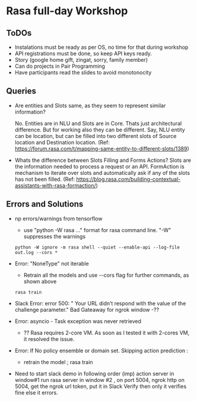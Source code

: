 # Rasa full-day Workshop

## ToDOs
- Instalations must be ready as per OS, no time for that during workshop
- API registrations must be done, so keep API keys ready.
- Story (google home gift, zingat, sorry, family member)
- Can do projects in Pair Programming
- Have participants read the slides to avoid monotonocity

## Queries
- Are entities and Slots same, as they seem to represent similar information?

	No. Entities are in NLU and Slots are in Core. Thats just architectural difference. But for working also they can be different.
	Say, NLU entity can be location, but can be filled into two different slots of Source location and Destination location.
	(Ref: https://forum.rasa.com/t/mapping-same-entity-to-different-slots/1389)
	
- Whats the difference between Slots Filling and Forms Actions?
	Slots are the information needed to process a request or an API. FormAction is mechanism to iterate over slots and automatically ask if any of the slots has not been filled.
	(Ref: https://blog.rasa.com/building-contextual-assistants-with-rasa-formaction/)

## Errors and Solutions
- np errors/warnings from tensorflow
	- use "python -W rasa ..." format for rasa command line. "-W" suppresses the warnings
	```
	python -W ignore -m rasa shell --quiet --enable-api --log-file out.log --cors *
	```
- Error: "NoneType" not iterable
	- Retrain all the models and use --cors flag for further commands, as shown above
	```
	rasa train
	```
- Slack Error:  error 500: " Your URL didn’t respond with the value of the challenge parameter." Bad Gateaway for ngrok window
	-??
-  Error: asyncio  - Task exception was never retrieved
	- ?? Rasa requires 2-core VM. As soon as I tested it with 2-cores VM, it resolved the issue.
- Error: If No policy ensemble or domain set. Skipping action prediction :
	- retrain the model ; rasa train


- Need to start slack demo in following order (imp)
	action server in window#1
	run rasa server in window #2 , on port 5004, 
	ngrok http on 5004, get the ngrok url token, 
	put it in Slack Verify then only it verifies fine else it errors. 

